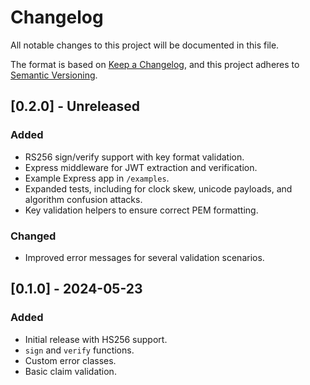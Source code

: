 # Changelog

All notable changes to this project will be documented in this file.

The format is based on [Keep a Changelog](https://keepachangelog.com/en/1.0.0/),
and this project adheres to [Semantic Versioning](https://semver.org/spec/v2.0.0.html).

## [0.2.0] - Unreleased

### Added
- RS256 sign/verify support with key format validation.
- Express middleware for JWT extraction and verification.
- Example Express app in `/examples`.
- Expanded tests, including for clock skew, unicode payloads, and algorithm confusion attacks.
- Key validation helpers to ensure correct PEM formatting.

### Changed
- Improved error messages for several validation scenarios.

## [0.1.0] - 2024-05-23

### Added
- Initial release with HS256 support.
- `sign` and `verify` functions.
- Custom error classes.
- Basic claim validation. 